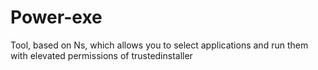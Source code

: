 # Power-exe

Tool, based on Ns, which allows you to select applications and run them with elevated permissions of trustedinstaller

